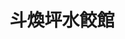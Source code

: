 ---
title: "斗煥坪水餃館"
description: "斗煥坪水餃館"
layout: shop
keywords:
  - 美食競賽
  - 台灣美食
  - 美食精選
datePublished: "2025-06-30"
dateModified: "2025-07-06"
city: "苗栗縣"
district: "頭份市"
address: "苗栗縣頭份市中正二路210號"
phone: "037660166"
geo: "24.680302336757983, 120.9468297837565"
google_map: "https://maps.app.goo.gl/6oHAV4658nAmiz7R9"
footinder: "https://footinder.com.tw/%E8%8B%97%E6%A0%97%E7%B8%A3%E9%A0%AD%E4%BB%BD%E5%B8%82/74641/"
official: "https://www.facebook.com/DHPdumpling/"
award:
  - name: "500盤"
    year: "2024"
    entries:
      - dishes:
          - "薑絲大腸"

---
